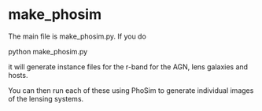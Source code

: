 # make_phosim
The main file is make_phosim.py.  If you do

python make_phosim.py

it will generate instance files for the r-band for the AGN, lens galaxies and hosts.

You can then run each of these using PhoSim to generate individual images of the lensing systems.